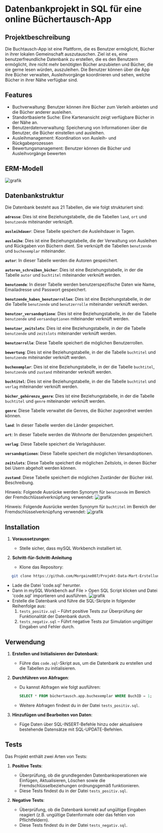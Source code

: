# Datenbankprojekt in SQL für eine online Büchertausch-App
## Projektbeschreibung

Die Buchtausch-App ist eine Plattform, die es Benutzer ermöglicht, Bücher in ihrer lokalen Gemeinschaft auszutauschen. Ziel ist es, eine benutzerfreundliche Datenbank zu erstellen, die es den Benutzern ermöglicht, ihre nicht mehr benötigten Bücher anzubieten und Bücher, die sie gerne lesen würden, auszuleihen. Die Benutzer können über die App ihre Bücher verwalten, Ausleihvorgänge koordinieren und sehen, welche Bücher in ihrer Nähe verfügbar sind.

## Features

- Buchverwaltung: Benutzer können ihre Bücher zum Verleih anbieten und die Bücher anderer ausleihen.
- Standortbasierte Suche: Eine Kartenansicht zeigt verfügbare Bücher in der Nähe an.
- Benutzerdatenverwaltung: Speicherung von Informationen über die Benutzer, die Bücher einstellen und ausleihen.
- Ausleihmanagement: Koordination von Ausleih- und Rückgabeprozessen
- Bewertungsmanagement: Benutzer können die Bücher und Ausleihvorgänge bewerten

## ERM-Modell
![grafik](https://github.com/user-attachments/assets/16929df5-4373-486c-b72f-2253516eaa83)


## Datenbankstruktur
Die Datenbank besteht aus 21 Tabellen, die wie folgt strukturiert sind:

**`adresse`**: Dies ist eine Beziehungstabelle, die die Tabellen `land`, `ort` und `benutzende` miteinander verknüpft.

**`ausleihdauer`**: Diese Tabelle speichert die Ausleihdauer in Tagen.

**`ausleihe`**: Dies ist eine Beziehungstabelle, die der Verwaltung von Ausleihen und Rückgaben von Büchern dient. Sie verknüpft die Tabellen `benutzende` und `buchexemplar` miteinander.

**`autor`**: In dieser Tabelle werden die Autoren gespeichert.

**`autoren_schreiben_bücher`**: Dies ist eine Beziehungstabelle, in der die Tabelle `autor` und `buchtitel` miteinander verknüft werden.

**`benutzende`**: In dieser Tabelle werden benutzerspezifische Daten wie Name, Emailadresse und Passwort gespeichert.

**`benutzende_haben_benutzerrollen`**: Dies ist eine Beziehungstabelle, in der die Tabelle `benutzende` und `benutzerrolle` miteinander verknüft werden.

**`benutzer_versandoptione`**: Dies ist eine Beziehungstabelle, in der die Tabelle `benutzende` und `versandoptionen` miteinander verknüft werden.

**`benutzer_zeitslots`**: Dies ist eine Beziehungstabelle, in der die Tabelle `benutzende` und `zeitslots` miteinander verknüft werden.

**`benutzerrolle`**: Diese Tabelle speichert die möglichen Benutzerrollen.

**`bewertung`**: Dies ist eine Beziehungstabelle, in der die Tabelle `buchtitel` und `benutzende` miteinander verknüft werden.

**`buchexemplar`**: Dies ist eine Beziehungstabelle, in der die Tabelle `buchtitel`, `benutzende` und `zustand`  miteinander verknüft werden.

**`buchtitel`**: Dies ist eine Beziehungstabelle, in der die Tabelle `buchtitel` und `verlag`  miteinander verknüft werden.

**`bücher_gehörenzu_genre`**: Dies ist eine Beziehungstabelle, in der die Tabelle `buchtitel` und `genre`  miteinander verknüft werden.

**`genre`**: Diese Tabelle verwaltet die Genres, die Bücher zugeordnet werden können.

**`land`**: In dieser Tabelle werden die Länder gespeichert.

**`ort`**: In dieser Tabelle werden die Wohnorte der Benutzenden gespeichert.

**`verlag`**: Diese Tabelle speichert die Verlagshäuser.

**`versandoptionen`**: Diese Tabelle speichert die möglichen Versandoptionen.

**`zeitslots`**: Diese Tabelle speichert die möglichen Zeitslots, in denen Bücher bei Usern abgeholt werden können.

**`zustand`**: Diese Tabelle speichert die möglichen Zuständer der Bücher inkl. Beschreibung.

Hinweis: Folgende Ausrücke werden Synonym für `benutzende` im Bereich der Fremdschlüsselverknüpfung verwendet:
![grafik](https://github.com/user-attachments/assets/bfcb35b9-1845-4419-be05-9fcf9c4ba1af)

Hinweis: Folgende Ausrücke werden Synonym für `buchtitel` im Bereich der Fremdschlüsselverknüpfung verwendet:
![grafik](https://github.com/user-attachments/assets/5a69430a-df03-4fd5-a23a-256c9b7adea3)

## Installation 

1. **Voraussetzungen**:
   - Stelle sicher, dass mySQL Workbench installiert ist.
  
3. **Schritt-für-Schritt-Anleitung**
   - Klone das Repository:
  ```bash
     git clone https://github.com/Morgaine007/Projekt-Data-Mart-Erstellung-in-SQL.git
```
   - Lade die Datei 'code.sql' herunter.
   - Dann in mySQL Workbench auf File > Open SQL Script klicken und Datei 'code.sql' importieren und ausführen.
   ![grafik](https://github.com/user-attachments/assets/48f6e01a-3a35-4c72-927d-596243009550)
   - Erstelle die Datenbank und führe die SQL-Skripte in folgender Reihenfolge aus:
     1. `tests_positiv.sql` – Führt positive Tests zur Überprüfung der Funktionalität der Datenbank durch.
     2. `tests_negativ.sql` – Führt negative Tests zur Simulation ungültiger Eingaben und Fehler durch.
    
## Verwendung

1. **Erstellen und Initialisieren der Datenbank**:
   - Führe das `code.sql`-Skript aus, um die Datenbank zu erstellen und die Tabellen zu initialisieren.

2. **Durchführen von Abfragen**:
   - Du kannst Abfragen wie folgt ausführen:
     ```sql
     SELECT * FROM büchertausch.app.buchexemplar WHERE BuchID = 1;
     ```
   - Weitere Abfragen findest du in der Datei `tests_positiv.sql`.

3. **Hinzufügen und Bearbeiten von Daten**:
   - Füge Daten über SQL-INSERT-Befehle hinzu oder aktualisiere bestehende Datensätze mit SQL-UPDATE-Befehlen.

## Tests

Das Projekt enthält zwei Arten von Tests:

1. **Positive Tests**:
   - Überprüfung, ob die grundlegenden Datenbankoperationen wie Einfügen, Aktualisieren, Löschen sowie die Fremdschlüsselbeziehungen ordnungsgemäß funktionieren.
   - Diese Tests findest du in der Datei `tests_positiv.sql`.

2. **Negative Tests**:
   - Überprüfung, ob die Datenbank korrekt auf ungültige Eingaben reagiert (z.B. ungültige Datenformate oder das fehlen von Pflichtfeldern).
   - Diese Tests findest du in der Datei `tests_negativ.sql`.
